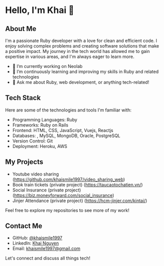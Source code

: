 # Hello, I'm Khai 👋

## About Me

I'm a passionate Ruby developer with a love for clean and efficient code. I enjoy solving complex problems and creating software solutions that make a positive impact. My journey in the tech world has allowed me to gain expertise in various areas, and I'm always eager to learn more.

- 🔭 I’m currently working on Neolab
- 🌱 I’m continuously learning and improving my skills in Ruby and related technologies
- 💬 Ask me about Ruby, web development, or anything tech-related!

## Tech Stack

Here are some of the technologies and tools I'm familiar with:

- Programming Languages: Ruby
- Frameworks: Ruby on Rails
- Frontend: HTML, CSS, JavaScript, Vuejs, Reactjs
- Databases: , MySQL, MongoDB, Oracle, PostgreSQL
- Version Control: Git
- Deployment: Heroku, AWS

## My Projects

- Youtube video sharing (https://github.com/khaismile1997/video_sharing_web)
- Book train tickets (private project) (https://taucaotochatien.vn/)
- Social Insurance (private project) (https://biz.moneyforward.com/social_insurance)
- Jinjer Attendance (private project) (https://hcm-jinjer.com/kintai/)

Feel free to explore my repositories to see more of my work!

## Contact Me

- GitHub: [@khaismile1997](https://github.com/khaismile1997)
- LinkedIn: [Khai Nguyen](https://www.linkedin.com/in/khainguyenquang/)
- Email: khaismile1997@gmail.com

Let's connect and discuss all things tech!
